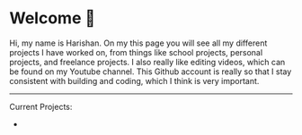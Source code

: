 <h1>
  Welcome 👋
</h1>
Hi, my name is Harishan. On my this page you will see all my different projects I have worked on, from things like school projects, personal projects, and freelance projects. I also really like editing videos, which can be found on my Youtube channel. This Github account is really so that I stay consistent with building and coding, which I think is very important. 

-------------------------------------------------------------------------------------------------------------------------------------------------------------------------------------
Current Projects:

- 
